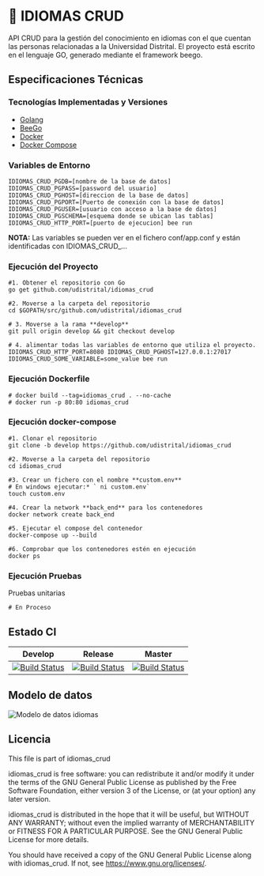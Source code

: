 # :speech_balloon: IDIOMAS CRUD


API CRUD para la gestión del conocimiento en idiomas con el que cuentan las personas relacionadas a la Universidad Distrital. El proyecto está escrito en el lenguaje GO, generado mediante el framework beego.

## Especificaciones Técnicas

### Tecnologías Implementadas y Versiones
* [Golang](https://github.com/udistrital/introduccion_oas/blob/master/instalacion_de_herramientas/golang.md)
* [BeeGo](https://github.com/udistrital/introduccion_oas/blob/master/instalacion_de_herramientas/beego.md)
* [Docker](https://docs.docker.com/engine/install/ubuntu/)
* [Docker Compose](https://docs.docker.com/compose/)

### Variables de Entorno
```shell
IDIOMAS_CRUD_PGDB=[nombre de la base de datos]
IDIOMAS_CRUD_PGPASS=[password del usuario]
IDIOMAS_CRUD_PGHOST=[direccion de la base de datos]
IDIOMAS_CRUD_PGPORT=[Puerto de conexión con la base de datos]
IDIOMAS_CRUD_PGUSER=[usuario con acceso a la base de datos]
IDIOMAS_CRUD_PGSCHEMA=[esquema donde se ubican las tablas]
IDIOMAS_CRUD_HTTP_PORT=[puerto de ejecucion] bee run
```

**NOTA:** Las variables se pueden ver en el fichero conf/app.conf y están identificadas con IDIOMAS_CRUD_...

### Ejecución del Proyecto
```shell
#1. Obtener el repositorio con Go
go get github.com/udistrital/idiomas_crud

#2. Moverse a la carpeta del repositorio
cd $GOPATH/src/github.com/udistrital/idiomas_crud

# 3. Moverse a la rama **develop**
git pull origin develop && git checkout develop

# 4. alimentar todas las variables de entorno que utiliza el proyecto.
IDIOMAS_CRUD_HTTP_PORT=8080 IDIOMAS_CRUD_PGHOST=127.0.0.1:27017 IDIOMAS_CRUD_SOME_VARIABLE=some_value bee run
```

### Ejecución Dockerfile
```shell
# docker build --tag=idiomas_crud . --no-cache
# docker run -p 80:80 idiomas_crud
```

### Ejecución docker-compose
```shell
#1. Clonar el repositorio
git clone -b develop https://github.com/udistrital/idiomas_crud

#2. Moverse a la carpeta del repositorio
cd idiomas_crud

#3. Crear un fichero con el nombre **custom.env**
# En windows ejecutar:* ` ni custom.env`
touch custom.env

#4. Crear la network **back_end** para los contenedores
docker network create back_end

#5. Ejecutar el compose del contenedor
docker-compose up --build

#6. Comprobar que los contenedores estén en ejecución
docker ps
```

### Ejecución Pruebas

Pruebas unitarias
```shell
# En Proceso
```
## Estado CI

| Develop | Release | Master |
| -- | -- | -- |
| [![Build Status](https://hubci.portaloas.udistrital.edu.co/api/badges/udistrital/idiomas_crud/status.svg?ref=refs/heads/develop)](https://hubci.portaloas.udistrital.edu.co/udistrital/idiomas_crud/) | [![Build Status](https://hubci.portaloas.udistrital.edu.co/api/badges/udistrital/idiomas_crud/status.svg?ref=refs/heads/release)](https://hubci.portaloas.udistrital.edu.co/udistrital/idiomas_crud/) | [![Build Status](https://hubci.portaloas.udistrital.edu.co/api/badges/udistrital/idiomas_crud/status.svg)](https://hubci.portaloas.udistrital.edu.co/udistrital/idiomas_crud/) |




## Modelo de datos
![Modelo de datos idiomas](https://github.com/udistrital/idiomas_crud/blob/dev/sql/idiomas_crud.png?raw=true)


  
## Licencia

This file is part of idiomas_crud

idiomas_crud is free software: you can redistribute it and/or modify it under the terms of the GNU General Public License as published by the Free Software Foundation, either version 3 of the License, or (at your option) any later version.

idiomas_crud is distributed in the hope that it will be useful, but WITHOUT ANY WARRANTY; without even the implied warranty of MERCHANTABILITY or FITNESS FOR A PARTICULAR PURPOSE. See the GNU General Public License for more details.

You should have received a copy of the GNU General Public License along with idiomas_crud. If not, see https://www.gnu.org/licenses/.
